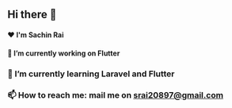 ## Hi there 👋
#### ♥   I'm Sachin Rai
#### 🔭 I’m currently working on Flutter
### 🌱 I’m currently learning Laravel and Flutter
### 📫 How to reach me: mail me on srai20897@gmail.com  
<!--
**sachin-rai1/sachin-rai1** is a ✨ _special_ ✨ repository because its `README.md` (this file) appears on your GitHub profile.

Here are some ideas to get you started:

- 🔭 I’m currently working on Flutter
- 🌱 I’m currently learning Laravel and Flutter
- 📫 How to reach me: mail me on srai20897@gmail.com  


-->
